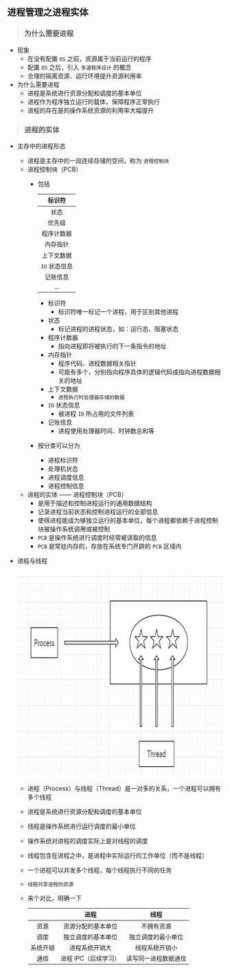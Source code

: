 ## 进程管理之进程实体

>### 为什么需要进程
* 现象
    * 在没有配置 `OS` 之前，资源属于当前运行的程序
    * 配置 `OS` 之后，引入 `多道程序设计` 的概念
    * 合理的隔离资源、运行环境提升资源利用率
* 为什么需要进程
    * 进程是系统进行资源分配和调度的基本单位
    * 进程作为程序独立运行的载体，保障程序正常执行
    * 进程的存在是的操作系统资源的利用率大幅提升

>### 进程的实体
* 主存中的进程形态
    * 进程是主存中的一段连续存储的空间，称为 `进程控制块`
    * 进程控制块（PCB）
        * 包括
        
            | 标识符 |
            | :---: |
            | 状态 |
            | 优先级 |
            | 程序计数器 |
            | 内存指针 |
            | 上下文数据 |
            | `IO` 状态信息 |
            | 记账信息 |
            | ... |
    
            * 标识符
                * 标识符唯一标记一个进程，用于区别其他进程
            * 状态
                * 标记进程的进程状态，如：运行态、阻塞状态
            * 程序计数器
                * 指向进程即将被执行的下一条指令的地址
            * 内存指针
                * 程序代码、进程数据相关指针
                * 可能有多个，分别指向程序具体的逻辑代码或指向进程数据相关的地址
            * 上下文数据
                * `进程执行时处理器存储的数据`
            * `IO` 状态信息
                * 被进程 `IO` 所占用的文件列表
            * 记账信息
                * 进程使用处理器时间、时钟数总和等
        * 按分类可以分为
            * 进程标识符
            * 处理机状态
            * 进程调度信息
            * 进程控制信息
    * 进程的实体 —— 进程控制块（PCB）
        * 是用于描述和控制进程运行的通用数据结构
        * 记录进程当前状态和控制进程运行的全部信息
        * 使得进程能成为够独立运行的基本单位，每个进程都依赖于进程控制块被操作系统调用或被控制
        * `PCB` 是操作系统进行调度时经常被读取的信息
        * `PCB` 是常驻内存的，存放在系统专门开辟的 `PCB` 区域内
* 进程与线程
    
    <div align="center">
        <img src="./img/process_&_thread.png" height="478">
    </div>
    
    * 进程（Process）与线程（Thread）是一对多的关系，一个进程可以拥有多个线程
    * 进程是系统进行资源分配和调度的基本单位
    * 线程是操作系统进行运行调度的最小单位
    * 操作系统对进程的调度实际上是对线程的调度
    * 线程包含在进程之中，是进程中实际运行的工作单位（而不是线程）
    * 一个进程可以并发多个线程，每个线程执行不同的任务
    * `线程共享进程的资源`
    * 来个对比，明确一下
    
        | | 进程 | 线程 |
        | :---: | :---: | :---: |
        | 资源 | 资源分配的基本单位 | 不拥有资源 |
        | 调度 | 独立调度的基本单位 | 独立调度的最小单位 |
        | 系统开销 | 进程系统开销大 | 线程系统开销小 |
        | 通信 | 进程 IPC（后续学习） | 读写同一进程数据通信 |
